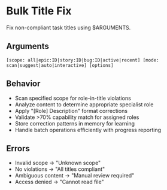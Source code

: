 # Bulk Title Fix

Fix non-compliant task titles using $ARGUMENTS.

## Arguments
`[scope: all|epic:ID|story:ID|bug:ID|active|recent] [mode: scan|suggest|auto|interactive] [options]`

## Behavior
- Scan specified scope for role-in-title violations
- Analyze content to determine appropriate specialist role
- Apply "[Role] Description" format corrections
- Validate >70% capability match for assigned roles
- Store correction patterns in memory for learning
- Handle batch operations efficiently with progress reporting

## Errors
- Invalid scope → "Unknown scope"
- No violations → "All titles compliant"
- Ambiguous content → "Manual review required"
- Access denied → "Cannot read file"
